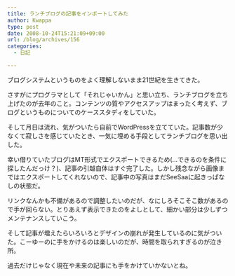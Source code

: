 ```yaml
---
title: ランチブログの記事をインポートしてみた
author: Kwappa
type: post
date: 2008-10-24T15:21:09+09:00
url: /blog/archives/156
categories:
  - 日記

---
```

ブログシステムというものをよく理解しないまま21世紀を生きてきた。
  
さすがにプログラマとして「それじゃいかん」と思い立ち、ランチブログを立ち上げたのが去年のこと。コンテンツの質やアクセスアップはまったく考えず、ブログというものについてのケーススタディをしていた。
  
そして月日は流れ、気がついたら自前でWordPressを立てていた。記事数が少なくて寂しさを感じていたとき、一気に埋める手段としてランチブログを思い出した。
  
幸い借りていたブログはMT形式でエクスポートできるため(…できるのを条件に探したんだっけ？)、記事の引越自体はすぐ完了した。しかし残念ながら画像まではエクスポートしてくれないので、記事中の写真はまだSeeSaaに起きっぱなしの状態だ。
  
リンクなんかも不備があるので調整したいのだが、なにしろそこそこ数があるので手が回らない。とりあえず表示できたのをよしとして、細かい部分は少しずつメンテナンスしていこう。
  
そして記事が増えたらいろいろとデザインの崩れが発生しているのに気がついた。こーゆーのに手をかけるのは楽しいのだが、時間を取られすぎるのが泣き所。
  
過去だけじゃなく現在や未来の記事にも手をかけていかないとね。
